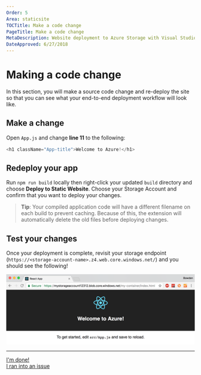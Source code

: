 ```yaml
---
Order: 5
Area: staticsite
TOCTitle: Make a code change
PageTitle: Make a code change
MetaDescription: Website deployment to Azure Storage with Visual Studio Code
DateApproved: 6/27/2018
---
```

# Making a code change

In this section, you will make a source code change and re-deploy the site so that you can see what your end-to-end deployment workflow will look like.

## Make a change

Open `App.js` and change **line 11** to the following:

```js
<h1 className="App-title">Welcome to Azure!</h1>
```

## Redeploy your app

Run `npm run build` locally then right-click your updated `build` directory and choose **Deploy to Static Website**. Choose your Storage Account and confirm that you want to deploy your changes.

> **Tip**: Your compiled application code will have a different filename on each build to prevent caching. Because of this, the extension will automatically delete the old files before deploying changes.

## Test your changes

Once your deployment is complete, revisit your storage endpoint (`https://<storage-account-name>.z4.web.core.windows.net/`) and you should see the following!

![Import build](../images/static-website/updated-azure-app.png)

----

<a class="tutorial-next-btn" href="/docs">I'm done!</a>  
<a class="tutorial-feedback-btn" onclick="reportIssue('node-deployment-staticwebsite', 'code-change')" href="javascript:void(0)">I ran into an issue</a>
